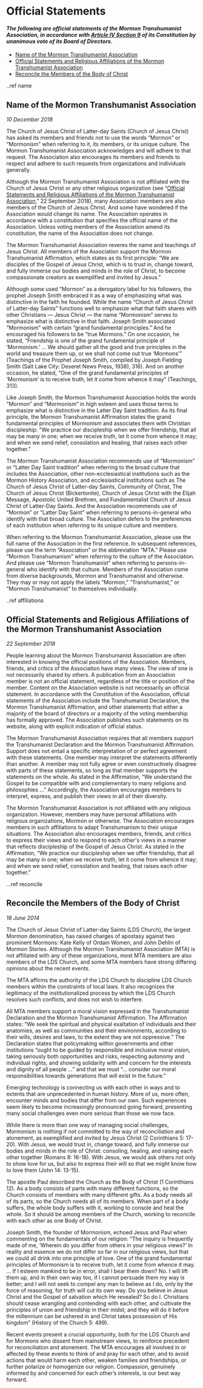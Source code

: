 # Official Statements

#### *The following are official statements of the Mormon Transhumanist Association, in accordance with [Article IV Section 9](/about/constitution/#Section-9-Voting) of its Constitution by unanimous vote of its Board of Directors.*

- [Name of the Mormon Transhumanist Association](#name)
- [Official Statements and Religious Affiliations of the Mormon Transhumanist Association](#affiliations)
- [Reconcile the Members of the Body of Christ](#reconcile)

..ref name
## Name of the Mormon Transhumanist Association
*10 December 2018*

The Church of Jesus Christ of Latter-day Saints (Church of Jesus Christ) has asked its members and friends not to use the words “Mormon” or “Mormonism” when referring to it, its members, or its unique culture. The Mormon Transhumanist Association acknowledges and will adhere to that request. The Association also encourages its members and friends to respect and adhere to such requests from organizations and individuals generally.

Although the Mormon Transhumanist Association is not affiliated with the Church of Jesus Christ or any other religious organization (see “[Official Statements and Religious Affiliations of the Mormon Transhumanist Association](#affiliations),” 22 September 2018), many Association members are also members of the Church of Jesus Christ. And some have wondered if the Association would change its name. The Association operates in accordance with a constitution that specifies the official name of the Association. Unless voting members of the Association amend its constitution, the name of the Association does not change.

The Mormon Transhumanist Association reveres the name and teachings of Jesus Christ. All members of the Association support the Mormon Transhumanist Affirmation, which states as its first principle: “We are disciples of the Gospel of Jesus Christ, which is to trust in, change toward, and fully immerse our bodies and minds in the role of Christ, to become compassionate creators as exemplified and invited by Jesus.”

Although some used “Mormon” as a derogatory label for his followers, the prophet Joseph Smith embraced it as a way of emphasizing what was distinctive in the faith he founded. While the name “Church of Jesus Christ of Latter-day Saints” functions well to emphasize what that faith shares with other Christians — Jesus Christ — the name “Mormonism” serves to emphasize what is distinctive in that faith. Joseph Smith associated “Mormonism” with certain “grand fundamental principles.” And he encouraged his followers to be “true Mormons.” On one occasion, he stated, “Friendship is one of the grand fundamental principle of ‘Mormonism.’ … We should gather all the good and true principles in the world and treasure them up, or we shall not come out true ‘Mormons’” (Teachings of the Prophet Joseph Smith, compiled by Joseph Fielding Smith (Salt Lake City: Deseret News Press, 1938), 316). And on another occasion, he stated, “One of the grand fundamental principles of ‘Mormonism’ is to receive truth, let it come from whence it may” (Teachings, 313).

Like Joseph Smith, the Mormon Transhumanist Association holds the words “Mormon” and “Mormonism” in high esteem and uses those terms to emphasize what is distinctive in the Latter Day Saint tradition. As its final principle, the Mormon Transhumanist Affirmation states the grand fundamental principles of Mormonism and associates them with Christian discipleship: “We practice our discipleship when we offer friendship, that all may be many in one; when we receive truth, let it come from whence it may; and when we send relief, consolation and healing, that raises each other together.”

The Mormon Transhumanist Association recommends use of “Mormonism” or “Latter Day Saint tradition” when referring to the broad culture that includes the Association, other non-ecclesiastical institutions such as the Mormon History Association, and ecclesiastical institutions such as The Church of Jesus Christ of Latter-day Saints, Community of Christ, The Church of Jesus Christ (Bickertonite), Church of Jesus Christ with the Elijah Message, Apostolic United Brethren, and Fundamentalist Church of Jesus Christ of Latter-Day Saints. And the Association recommends use of “Mormon” or “Latter Day Saint” when referring to persons-in-general who identify with that broad culture. The Association defers to the preferences of each institution when referring to its unique culture and members.

When referring to the Mormon Transhumanist Association, please use the full name of the Association in the first reference. In subsequent references, please use the term “Association” or the abbreviation “MTA.” Please use “Mormon Transhumanism” when referring to the culture of the Association. And please use “Mormon Transhumanist” when referring to persons-in-general who identify with that culture. Members of the Association come from diverse backgrounds, Mormon and Transhumanist and otherwise. They may or may not apply the labels “Mormon,” “Transhumanist,” or “Mormon Transhumanist” to themselves individually.

..ref affiliations
## Official Statements and Religious Affiliations of the Mormon Transhumanist Association
*22 September 2018*

People learning about the Mormon Transhumanist Association are often interested in knowing the official positions of the Association. Members, friends, and critics of the Association have many views. The view of one is not necessarily shared by others. A publication from an Association member is not an official statement, regardless of the title or position of the member. Content on the Association website is not necessarily an official statement. In accordance with the Constitution of the Association, official statements of the Association include the Transhumanist Declaration, the Mormon Transhumanist Affirmation, and other statements that either a majority of the board of directors or a majority of the voting membership has formally approved. The Association publishes such statements on its website, along with explicit indication of official status.

The Mormon Transhumanist Association requires that all members support the Transhumanist Declaration and the Mormon Transhumanist Affirmation. Support does not entail a specific interpretation of or perfect agreement with these statements. One member may interpret the statements differently than another. A member may not fully agree or even constructively disagree with parts of these statements, so long as that member supports the statements on the whole. As stated in the Affirmation, “We understand the Gospel to be compatible with and complementary to many religions and philosophies ...” Accordingly, the Association encourages members to interpret, express, and publish their views in all of their diversity.

The Mormon Transhumanist Association is not affiliated with any religious organization. However, members may have personal affiliations with religious organizations, Mormon or otherwise. The Association encourages members in such affiliations to adapt Transhumanism to their unique situations. The Association also encourages members, friends, and critics to express their views and to respond to each other's views in a manner that reflects discipleship of the Gospel of Jesus Christ. As stated in the Affirmation, “We practice our discipleship when we offer friendship, that all may be many in one; when we receive truth, let it come from whence it may; and when we send relief, consolation and healing, that raises each other together.”

...ref reconcile
## Reconcile the Members of the Body of Christ
*18 June 2014*

The Church of Jesus Christ of Latter-day Saints (LDS Church), the largest Mormon denomination, has raised charges of apostasy against two prominent Mormons: Kate Kelly of Ordain Women, and John Dehlin of Mormon Stories. Although the Mormon Transhumanist Association (MTA) is not affiliated with any of these organizations, most MTA members are also members of the LDS Church, and some MTA members have strong differing opinions about the recent events.

The MTA affirms the authority of the LDS Church to discipline LDS Church members within the constraints of local laws. It also recognizes the legitimacy of the institutionalized process by which the LDS Church resolves such conflicts, and does not wish to interfere. 

All MTA members support a moral vision expressed in the Transhumanist Declaration and the Mormon Transhumanist Affirmation. The Affirmation states: “We seek the spiritual and physical exaltation of individuals and their anatomies, as well as communities and their environments, according to their wills, desires and laws, to the extent they are not oppressive.” The Declaration states that policymaking within governments and other institutions “ought to be guided by responsible and inclusive moral vision, taking seriously both opportunities and risks, respecting autonomy and individual rights, and showing solidarity with and concern for the interests and dignity of all people …” and that we must “… consider our moral responsibilities towards generations that will exist in the future.”

Emerging technology is connecting us with each other in ways and to extents that are unprecedented in human history. More of us, more often, encounter minds and bodies that differ from our own. Such experiences seem likely to become increasingly pronounced going forward, presenting many social challenges even more serious than those we now face.

While there is more than one way of managing social challenges, Mormonism is nothing if not committed to the way of reconciliation and atonement, as exemplified and invited by Jesus Christ (2 Corinthians 5: 17-20). With Jesus, we would trust in, change toward, and fully immerse our  bodies and minds in the role of Christ: consoling, healing, and raising each other together (Romans 8: 16-18). With Jesus, we would ask others not only to show love for us, but also to express their will so that we might know how to love them (John 14: 13-15).

The apostle Paul described the Church as the Body of Christ (1 Corinthians 12). As a body consists of parts with many different functions, so the Church consists of members with many different gifts. As a body needs all of its parts, so the Church needs all of its members. When part of a body suffers, the whole body suffers with it, working to console and heal the whole. So it should be among members of the Church, working to reconcile with each other as one Body of Christ.

Joseph Smith, the founder of Mormonism, echoed Jesus and Paul when commenting on the fundamentals of our religion: “The inquiry is frequently made of me, ‘Wherein do you differ from others in your religious views?’ In reality and essence we do not differ so far in our religious views,  but that we could all drink into one principle of love. One of the grand fundamental principles of Mormonism is to receive truth, let it come from whence it may. … If I esteem mankind to be in error, shall I bear them down? No. I will lift them up, and in their own way too, if I cannot persuade them my way is better; and I will not seek to compel any man to believe as I do, only by the force of reasoning, for truth will cut its own way. Do you believe in Jesus Christ and the Gospel of salvation which He revealed? So do I. Christians should cease wrangling and contending with each other, and cultivate the principles of union and friendship in their midst; and they will do it before the millennium can be ushered in and Christ takes possession of His kingdom” (History of the Church 5: 499).

Recent events present a crucial opportunity, both for the LDS Church and for Mormons who dissent from mainstream views, to reinforce precedent for reconciliation and atonement. The MTA encourages all involved in or affected by these events to think of and pray for each other, and to avoid actions that would harm each other, weaken families and friendships, or further polarize or homogenize our religion. Compassion, genuinely informed by and concerned for each other’s interests, is our best way forward.

